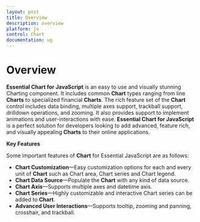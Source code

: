 ```yaml
---
layout: post
title: Overview
description: overview
platform: js
control: Chart
documentation: ug
---
```


# Overview

**Essential Chart for JavaScript** is an easy to use and visually stunning Charting component. It includes common **Chart** types ranging from line **Charts** to specialized financial **Charts**. The rich feature set of the **Chart** control includes data binding, multiple axes support, trackball support, drilldown operations, and zooming. It also provides support to implement animations and user-interactions with ease. **Essential Chart for JavaScript** is a perfect solution for developers looking to add advanced, feature rich, and visually appealing **Charts** to their online applications.

**Key Features**

Some important features of **Chart** for Essential JavaScript are as follows:

* **Chart Customization**—Easy customization options for each and every unit of **Chart** such as Chart area, Chart series and Chart legend.
* **Chart Data Source**—Populate the **Chart** with any kind of data source.
* **Chart Axis**—Supports multiple axes and datetime axis.
* **Chart Series**—Highly customizable and interactive Chart series can be added to **Chart**.
* **Advanced User Interactions**—Supports tooltip, zooming and panning, crosshair, and trackball.



